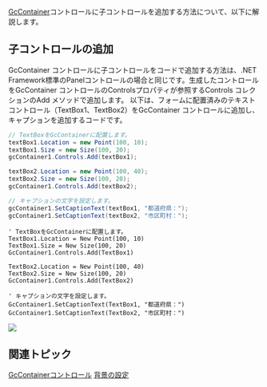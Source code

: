 [GcContainer](gcdocsite__documentlink?toc-item-id=7e23e584-b0de-4bba-bbd8-db2087720c3e)コントロールに子コントロールを追加する方法について、以下に解説します。

## 子コントロールの追加

GcContainer コントロールに子コントロールをコードで追加する方法は、.NET Framework標準のPanelコントロールの場合と同じです。生成したコントロールをGcContainer コントロールのControlsプロパティが参照するControls コレクションのAdd メソッドで追加します。
以下は、フォームに配置済みのテキストコントロール（TextBox1、TextBox2）をGcContainer コントロールに追加し、キャプションを追加するコードです。

```csharp
// TextBoxをGcContainerに配置します。
textBox1.Location = new Point(100, 10);
textBox1.Size = new Size(100, 20);
gcContainer1.Controls.Add(textBox1);

textBox2.Location = new Point(100, 40);
textBox2.Size = new Size(100, 20);
gcContainer1.Controls.Add(textBox2);

// キャプションの文字を設定します。
gcContainer1.SetCaptionText(textBox1, "都道府県：");
gcContainer1.SetCaptionText(textBox2, "市区町村：");
```

```vbnet
' TextBoxをGcContainerに配置します。
TextBox1.Location = New Point(100, 10)
TextBox1.Size = New Size(100, 20)
GcContainer1.Controls.Add(TextBox1)

TextBox2.Location = New Point(100, 40)
TextBox2.Size = New Size(100, 20)
GcContainer1.Controls.Add(TextBox2)

' キャプションの文字を設定します。
GcContainer1.SetCaptionText(TextBox1, "都道府県：")
GcContainer1.SetCaptionText(TextBox2, "市区町村：")
```

![](/DOCUMENT_SITE_LINK_PREFIX_HERE/document-site-files/images/06fadbb1-c461-433a-b385-ae4966e56069/images/gccontainer.childcontrol.png)

## 関連トピック

[GcContainerコントロール](gcdocsite__documentlink?toc-item-id=6d2b9edf-9c20-4c51-9f3d-5437c28230b5)
[背景の設定](gcdocsite__documentlink?toc-item-id=abb2a2f2-8399-4fb8-8f87-d67ea77e0bfa)
